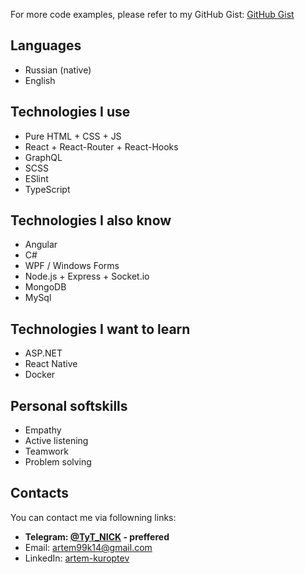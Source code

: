 For more code examples, please refer to my GitHub Gist: [GitHub Gist](https://gist.github.com/TyT-NICK)

## Languages
- Russian (native)
- English

## Technologies I use
- Pure HTML + CSS + JS
- React + React-Router + React-Hooks
- GraphQL
- SCSS
- ESlint
- TypeScript


## Technologies I also know
- Angular
- C#
- WPF / Windows Forms
- Node.js + Express + Socket.io
- MongoDB
- MySql

## Technologies I want to learn
- ASP.NET
- React Native
- Docker

## Personal softskills
- Empathy
- Active listening
- Teamwork
- Problem solving

## Contacts
You can contact me via followning links:
- **Telegram: [@TyT_NICK](https://t.me/TyT_NICK) - preffered**
- Email: [artem99k14@gmail.com](mailto:artem99k14@gmail.com)
- LinkedIn: [artem-kuroptev](https://www.linkedin.com/in/artem-kuroptev/)
